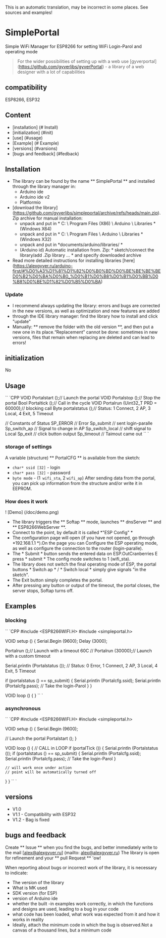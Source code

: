 This is an automatic translation, may be incorrect in some places. See sources and examples!

# SimplePortal
Simple WiFi Manager for ESP8266 for setting WiFi Login-Parol and operating mode

> For the wider possibilities of setting up with a web use [gyverportal] (https://github.com/gyverlibs/gyverPortal) - a library of a web designer with a lot of capabilities

## compatibility
ESP8266, ESP32

## Content
- [installation] (# Install)
- [initialization] (#init)
- [use] (#usage)
- [Example] (# Example)
- [versions] (#varsions)
- [bugs and feedback] (#fedback)

<a id="install"> </a>
## Installation
- The library can be found by the name ** SimplePortal ** and installed through the library manager in:
    - Arduino ide
    - Arduino ide v2
    - Platformio
- [download the library] (https://github.com/gyverlibs/simpleportal/archive/refs/heads/main.zip). Zip archive for manual installation:
    - unpack and put in * C: \ Program Files (X86) \ Arduino \ Libraries * (Windows X64)
    - unpack and put in * C: \ Program Files \ Arduino \ Libraries * (Windows X32)
    - unpack and put in *documents/arduino/libraries/ *
    - (Arduino id) Automatic installation from. Zip: * sketch/connect the library/add .Zip library ... * and specify downloaded archive
- Read more detailed instructions for installing libraries [here] (https://alexgyver.ru/arduino-first/#%D0%A3%D1%81%D1%82%D0%B0%BD%D0%BE%BE%BE%BED0%B2%D0%BA%D0%B0_%D0%B1%D0%B8%D0%B1%D0%BB%D0%B8%D0%BE%D1%82%D0%B5%D0%BA)
### Update
- I recommend always updating the library: errors and bugs are corrected in the new versions, as well as optimization and new features are added
- through the IDE library manager: find the library how to install and click "update"
- Manually: ** remove the folder with the old version **, and then put a new one in its place.“Replacement” cannot be done: sometimes in new versions, files that remain when replacing are deleted and can lead to errors!


<a id="init"> </a>
## initialization
No

<a id="usage"> </a>
## Usage
`` `CPP
VOID Portalstart ();// Launch the portal
VOID Portalstop ();// Stop the portal
Bool Portaltick ();// Call in the cycle
VOID Portalrun (Uint32_T PRD = 60000);// blocking call
Byte portalstatus ();// Status: 1 Connect, 2 AP, 3 Local, 4 Exit, 5 Timeout

// Constants of Status
SP_ERROR // Error
Sp_submit // sent login-paralle
Sp_switch_ap // Signal to change in AP
Sp_switch_local // shift signal to Local
Sp_exit // click button output
Sp_timeout // Taimout came out
`` `

### storage of settings
A variable (structure) ** PortalCFG ** is available from the sketch:
- `char* ssid [32]` - login
- `char* pass [32]` - password
- `byte mode` - (1` wifi_sta`, 2 `wifi_ap`)
After sending data from the portal, you can pick up information from the structure and/or write it in EEPROM.

### How does it work
! [Demo] (/doc/demo.png)
- The library triggers the ** Softap ** mode, launches ** dnsServer ** and ** ESP8266WebServer **.
- Connect to the point, by default it is called *"ESP Config" *
- The configuration page will open (if you have not opened, go through *192.168.1.1 *).On the page you can
Configure the ESP operating mode, as well as configure the connection to the router (login-paralle).
- The * Submit * button sends the entered data on ESP.OutCranberries E press * submit * The config mode switches to 1 (wifi_sta).
- The library does not switch the final operating mode of ESP, the portal buttons * Switch ap * / * Switch local * simply give signals "in the sketch".
- The Exit button simply completes the portal.
- After pressing any button or output of the timeout, the portal closes, the server stops, Softap turns off.

<a id="EXAMPLE"> </a>
## Examples
### blocking
`` `CPP
#include <ESP8266WIFI.H>
#include <simpleportal.h>

VOID setup () {
  Serial.Begin (9600);
  Delay (3000);
  
  Portalrun ();// Launch with a timeout 60C
  // Portalrun (30000);// Launch with a custom timeout
  
  Serial.println (Portalstatus ());
  // Status: 0 Error, 1 Connect, 2 AP, 3 Local, 4 Exit, 5 Timeout
  
  if (portalstatus () == sp_submit) {
    Serial.println (Portalcfg.ssid);
    Serial.println (Portalcfg.pass);
    // Take the login-Parol
  }
}

VOID loop () {
}
`` `

### asynchronous
`` `CPP
#include <ESP8266WIFI.H>
#include <simpleportal.h>

VOID setup () {
  Serial.Begin (9600);

  // Launch the portal
  Portalstart ();
}

VOID loop () {
  // CALL in LOOP
  if (portalTick ()) {
    Serial.println (Portalstatus ());
    if (portalstatus () == sp_submit) {
      Serial.println (Portalcfg.ssid);
      Serial.println (Portalcfg.pass);
      // Take the login-Parol
    }

    // will work once under action
    // point will be automatically turned off
  }
}
`` `

<a id="versions"> </a>
## versions
- V1.0
- V1.1 - Compatibility with ESP32
- V1.2 - Bag is fixed

<a id="feedback"> </a>
## bugs and feedback
Create ** Issue ** when you find the bugs, and better immediately write to the mail [alex@alexgyver.ru] (mailto: alex@alexgyver.ru)
The library is open for refinement and your ** pull Request ** 'ow!


When reporting about bugs or incorrect work of the library, it is necessary to indicate:
- The version of the library
- What is MK used
- SDK version (for ESP)
- version of Arduino ide
- whether the built -in examples work correctly, in which the functions and designs are used, leading to a bug in your code
- what code has been loaded, what work was expected from it and how it works in reality
- Ideally, attach the minimum code in which the bug is observed.Not a canvas of a thousand lines, but a minimum code